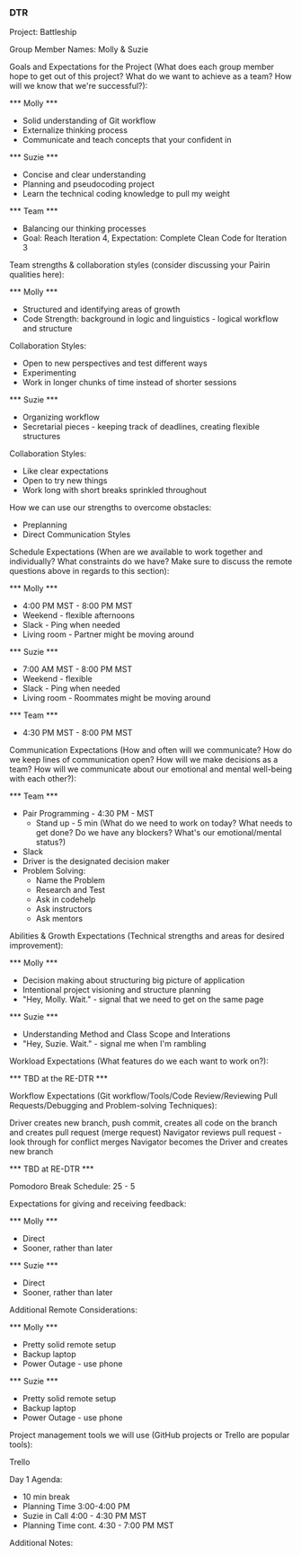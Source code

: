 ### DTR ###

Project: Battleship

Group Member Names: Molly & Suzie 

Goals and Expectations for the Project (What does each group member hope to get out of this project? What do we want to achieve as a team? How will we know that we're successful?):

*** Molly *** 
* Solid understanding of Git workflow
* Externalize thinking process
* Communicate and teach concepts that your confident in

*** Suzie ***
* Concise and clear understanding 
* Planning and pseudocoding project
* Learn the technical coding knowledge to pull my weight

*** Team ***
* Balancing our thinking processes 
* Goal: Reach Iteration 4, Expectation: Complete Clean Code for Iteration 3

Team strengths & collaboration styles (consider discussing your Pairin qualities here):

*** Molly *** 
* Structured and identifying areas of growth 
* Code Strength: background in logic and linguistics - logical workflow and structure

Collaboration Styles: 
* Open to new perspectives and test different ways
* Experimenting 
* Work in longer chunks of time instead of shorter sessions 

*** Suzie ***
* Organizing workflow
* Secretarial pieces - keeping track of deadlines, creating flexible structures

Collaboration Styles: 
* Like clear expectations 
* Open to try new things 
* Work long with short breaks sprinkled throughout 

How we can use our strengths to overcome obstacles:

* Preplanning 
* Direct Communication Styles

Schedule Expectations (When are we available to work together and individually? What constraints do we have? Make sure to discuss the remote questions above in regards to this section):

*** Molly *** 
* 4:00 PM MST - 8:00 PM MST 
* Weekend - flexible afternoons
* Slack - Ping when needed 
* Living room - Partner might be moving around 

*** Suzie ***
* 7:00 AM MST - 8:00 PM MST
* Weekend - flexible
* Slack - Ping when needed 
* Living room - Roommates might be moving around 

*** Team ***
* 4:30 PM MST - 8:00 PM MST 

Communication Expectations (How and often will we communicate? How do we keep lines of communication open? How will we make decisions as a team? How will we communicate about our emotional and mental well-being with each other?):

*** Team *** 
* Pair Programming - 4:30 PM - MST 
  * Stand up - 5 min (What do we need to work on today? What needs to get done? Do we have any blockers? What's our emotional/mental status?)
* Slack 
* Driver is the designated decision maker
* Problem Solving:
  * Name the Problem 
  * Research and Test 
  * Ask in codehelp 
  * Ask instructors
  * Ask mentors 

Abilities & Growth Expectations (Technical strengths and areas for desired improvement):

*** Molly *** 
* Decision making about structuring big picture of application  
* Intentional project visioning and structure planning 
* "Hey, Molly. Wait." - signal that we need to get on the same page 

*** Suzie ***
* Understanding Method and Class Scope and Interations  
* "Hey, Suzie. Wait." - signal me when I'm rambling 

Workload Expectations (What features do we each want to work on?):

*** TBD at the RE-DTR ***

Workflow Expectations (Git workflow/Tools/Code Review/Reviewing Pull Requests/Debugging and Problem-solving Techniques):

Driver creates new branch, push commit, creates all code on the branch and creates pull request (merge request)
Navigator reviews pull request - look through for conflict merges
Navigator becomes the Driver and creates new branch 

*** TBD at RE-DTR *** 

Pomodoro Break Schedule: 25 - 5 

Expectations for giving and receiving feedback:

*** Molly ***
* Direct 
* Sooner, rather than later 

*** Suzie ***
* Direct
* Sooner, rather than later 

Additional Remote Considerations:

*** Molly ***
* Pretty solid remote setup 
* Backup laptop
* Power Outage - use phone  

*** Suzie ***
* Pretty solid remote setup 
* Backup laptop 
* Power Outage - use phone

Project management tools we will use (GitHub projects or Trello are popular tools):

Trello 

Day 1 Agenda:
- 10 min break 
- Planning Time 3:00-4:00 PM 
- Suzie in Call 4:00 - 4:30 PM MST 
- Planning Time cont. 4:30 - 7:00 PM MST 

Additional Notes:
